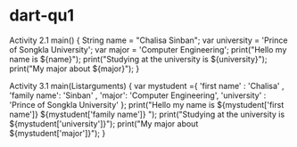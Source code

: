 # dart-qu1
Activity 2.1
main() {
  String name = "Chalisa Sinban";
  var university = 'Prince of Songkla University';
  var major = 'Computer Engineering';
  print("Hello my name is ${name}");
  print("Studying at the university is ${university}");
  print("My major about ${major}");
  }

Activity 3.1
main(List<String>arguments) {
var mystudent ={
  'first name' : 'Chalisa' ,
  'family name': 'Sinban' ,
  'major': 'Computer Engineering',
  'university' : 'Prince of Songkla University'
};
  print("Hello my name is ${mystudent['first name']} ${mystudent['family name']} ");
  print("Studying at the university is ${mystudent['university']}");
  print("My major about ${mystudent['major']}");
}
